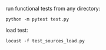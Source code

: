 run functional tests from any directory:

```
python -m pytest test.py
```

load test:
```
locust -f test_sources_load.py
```

